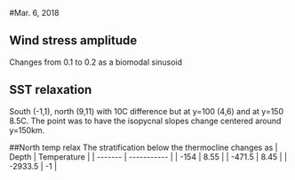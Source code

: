 #Mar. 6, 2018
## Wind stress amplitude 
Changes from 0.1 to 0.2 as a biomodal sinusoid

## SST relaxation
South (-1,1), north (9,11) with 10C difference but at y=100 (4,6) and at y=150 8.5C. The point was to have the isopycnal slopes change centered around y=150km.

##North temp relax
The stratification below the thermocline changes as
| Depth   | Temperature |
| ------- | ----------- |
| -154    | 8.55         |
| -471.5  | 8.45           |
| -2933.5 | -1          |
